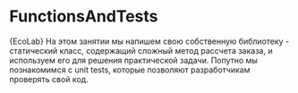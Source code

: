 # FunctionsAndTests
{EcoLab} На этом занятии мы напишем свою собственную библиотеку - статический класс, содержащий сложный метод рассчета заказа, и используем его для решения практической задачи. Попутно мы познакомимся c unit tests, которые позволяют разработчикам проверять свой код.
